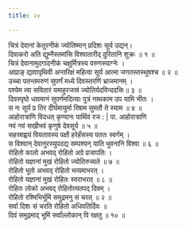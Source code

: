 ```yaml
---
title: २४

---
```

चित्रं देवानां केतुरनीकं ज्योतिष्मान् प्रदिशः सूर्य उद्यन्।  
दिवाकरो अति द्युम्नैस्तमांसि विश्वातारीद् दुरितानि शुक्रः ॥ १ ॥  
चित्रं देवानामुदगादनीकं चक्षुर्मित्रस्य वरुणस्याग्नेः ।  
आप्राङ् द्यावापृथिवी अन्तरिक्षं महित्वा सूर्य आत्मा जगतस्तस्थुषश्च ॥ २ ॥  
उच्चा पतन्तमरुणं सुपर्णं मध्ये दिवस्तरणिं भ्राजमानम् ।  
पश्येम त्वा सवितारं यमाहुरजस्रं ज्योतिर्यदविन्ददत्त्रिः॥ ३ ॥  
दिवस्पृष्ठे धावमानं सुपर्णमदित्याः पुत्रं नाथकाम उप यामि भीतः ।  
स नः सूर्य प्र तिर दीर्घमायुर्मा रिषाम सुमतौ ते स्याम ॥ ४ ॥  
आहोरात्राणि विदधत् कृण्वानः पार्थिवं रज : | पा. आहोरात्राणि  
नवं नवं सखीभवं कृणुषे देवसूर्य ॥ ५ ॥  
सहस्राह्वयं वियतावस्य पक्षौ हरेर्हंसस्य पततः स्वर्गम् ।  
स विश्वान् देवानुरस्युपदद्य सम्पश्यन् याति भुवनानि विश्वा ॥ ६ ॥  
रोहितो कालो अभवद् रोहितो अग्रे प्रजापतिः ।  
रोहितो यज्ञानां मुखं रोहितो ज्योतिरुच्यते ॥ ७ ॥  
रोहितो भूतो अभवद् रोहितो भव्यमाभरत् ।  
रोहितो यज्ञानां मुखं रोहितः स्वराभरत् ॥ ८ ॥  
रोहितः लोको अभवद् रोहितोत्यतपद् दिवम् ।  
रोहितो रश्मिभिर्भूमिं समुद्रमनु सं चरत् ॥ २ ॥  
सर्वा दिशः सं चरति रोहितो अधिपतिर्दिवः ॥  
दिवं समुद्रमाद् भूमिं सर्वांल्लोकान् वि रक्षतु ॥ १० ॥  
  
